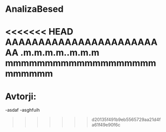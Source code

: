 # AnalizaBesed
<<<<<<< HEAD
AAAAAAAAAAAAAAAAAAAAAAAAA
.m.m.m.m..m.m.m
mmmmmmmmmmmmmmmmmmmmmmmmm
=======

# Avtorji:
-asdaf
-asghfuih
>>>>>>> d20135f491b9eb5565729aa21d4fa61f49e90f6c
